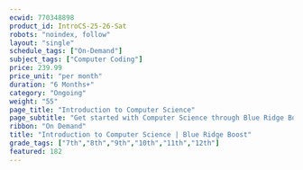```yaml
---
ecwid: 770348898
product_id: IntroCS-25-26-Sat
robots: "noindex, follow"
layout: "single"
schedule_tags: ["On-Demand"]
subject_tags: ["Computer Coding"]
price: 239.99
price_unit: "per month"
duration: "6 Months+"
category: "Ongoing"
weight: "55"
page_title: "Introduction to Computer Science"
page_subtitle: "Get started with Computer Science through Blue Ridge Boost and CodeHS!"
ribbon: "On Demand"
title: "Introduction to Computer Science | Blue Ridge Boost"
grade_tags: ["7th","8th","9th","10th","11th","12th"]
featured: 182
---
```

